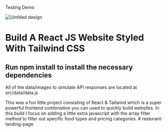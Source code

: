 Testing Demo

![Untitled design](https://user-images.githubusercontent.com/65420004/180659905-25df4a63-6f62-4a09-85a5-86803d7796b2.jpg)

# Build A React JS Website Styled With Tailwind CSS

## Run npm install to install the necessary dependencies

All of the data/images to simulate API responses are located at src/data/data.js

This was a fun little project consisting of React & Tailwind which is a super powerful frontend combination you can used to quickly build websites. In this build I focus on adding a little extra javascript with the array filter method to filter out specific food types and pricing categories.
#   r e s t u r a n t - l a n d i n g - p a g e 
 
 
